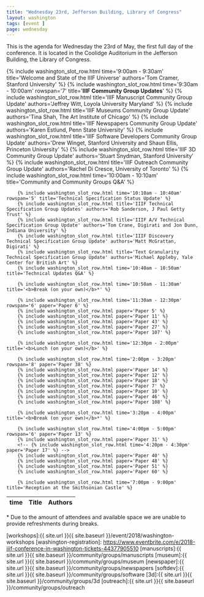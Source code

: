 ```yaml
---
title: "Wednesday 23rd, Jefferson Building, Library of Congress"
layout: washington
tags: [event ]
page: wednesday
---
```


This is the agenda for Wednesday the 23rd of May, the first full day of the conference. It is located in the Coolidge Auditorium in the Jefferson Building, the Library of Congress.

<table class="api-table">
  <thead>
    <tr>
      <th>time</th>
      <th>Title</th>
      <th>Authors</th>
    </tr>
  </thead>
  <tbody>
        <!-- {% include washington_slot_row.html time='? - ?' title='Possible Keynote - if confirmed this will affect the times below' %} -->
        {% include washington_slot_row.html time='9:00am - 9:30am' title='Welcome and State of the IIIF Universe' authors='Tom Cramer, Stanford University' %}
        {% include washington_slot_row.html time='9:30am - 10:00am' rowspan='7' title='<b>IIIF Community Group Updates</b>' %}
        {% include washington_slot_row.html title='IIIF Manuscript Community Group Update' authors='Jeffrey Witt, Loyola University Maryland' %}
        {% include washington_slot_row.html title='IIIF Museums Community Group Update' authors='Tina Shah, The Art Institute of Chicago' %}
        {% include washington_slot_row.html title='IIIF Newspapers Community Group Update' authors='Karen Estlund, Penn State University' %}
        {% include washington_slot_row.html title='IIIF Software Developers Community Group Update' authors='Drew Winget, Stanford University and Shaun Ellis, Princeton University' %}
        {% include washington_slot_row.html title='IIIF 3D Community Group Update' authors='Stuart Snydman, Stanford University' %}
        {% include washington_slot_row.html title='IIIF Outreach Community Group Update' authors='Rachel Di Cresce, University of Toronto' %}
        {% include washington_slot_row.html time='10:00am - 10:10am' title='Community and Community Groups Q&A' %}

        {% include washington_slot_row.html time='10:10am - 10:40am' rowspan='5' title='Technical Specification Status Update' %}
        {% include washington_slot_row.html title='IIIF Technical Specification Group Updates' authors='Rob Sanderson, J Paul Getty Trust' %}
        {% include washington_slot_row.html title='IIIF A/V Technical Specification Group Update' authors='Tom Crane, Digirati and Jon Dunn, Indiana University' %}
        {% include washington_slot_row.html title='IIIF Discovery Technical Specification Group Update' authors='Matt McGrattan, Digirati' %}
        {% include washington_slot_row.html title='Text Granularity Technical Specification Group Update' authors='Michael Appleby, Yale Center for British Art' %}
        {% include washington_slot_row.html time='10:40am - 10:50am' title='Technical Updates Q&A' %}

        {% include washington_slot_row.html time='10:50am - 11:30am' title='<b>Break (on your own)</b>*' %}

        {% include washington_slot_row.html time='11:30am - 12:30pm' rowspan='6' paper='Paper 6' %}
        {% include washington_slot_row.html paper='Paper 5' %}
        {% include washington_slot_row.html paper='Paper 11' %}
        {% include washington_slot_row.html paper='Paper 43' %}
        {% include washington_slot_row.html paper='Paper 27' %}
        {% include washington_slot_row.html paper='Paper 107' %}

        {% include washington_slot_row.html time='12:30pm - 2:00pm' title='<b>Lunch (on your own)</b>' %}

        {% include washington_slot_row.html time='2:00pm - 3:20pm' rowspan='8' paper='Paper 38' %}
        {% include washington_slot_row.html paper='Paper 14' %}
        {% include washington_slot_row.html paper='Paper 12' %}
        {% include washington_slot_row.html paper='Paper 18' %}
        {% include washington_slot_row.html paper='Paper 7' %}
        {% include washington_slot_row.html paper='Paper 10' %}
        {% include washington_slot_row.html paper='Paper 46' %}
        {% include washington_slot_row.html paper='Paper 108' %}

        {% include washington_slot_row.html time='3:20pm - 4:00pm' title='<b>Break (on your own)</b>*' %}

        {% include washington_slot_row.html time='4:00pm - 5:00pm' rowspan='6' paper='Paper 13' %}
        {% include washington_slot_row.html paper='Paper 31' %}
        <!-- {% include washington_slot_row.html time='4:20pm - 4:30pm' paper='Paper 17' %} -->
        {% include washington_slot_row.html paper='Paper 40' %}
        {% include washington_slot_row.html paper='Paper 48' %}
        {% include washington_slot_row.html paper='Paper 51' %}
        {% include washington_slot_row.html paper='Paper 60' %}

        {% include washington_slot_row.html time='7:00pm - 9:00pm' title='Reception at the Smithsonian Castle' %}
  </tbody>
</table>

\* Due to the amount of attendees and available space we are unable to provide refreshments during breaks.

[workshops]:{{ site.url }}{{ site.baseurl }}/event/2018/washington-workshops
[washington-registration]: https://www.eventbrite.com/e/2018-iiif-conference-in-washington-tickets-44377905510
[manuscripts]:{{ site.url }}{{ site.baseurl }}/community/groups/manuscripts
[museum]:{{ site.url }}{{ site.baseurl }}/community/groups/museum
[newspaper]:{{ site.url }}{{ site.baseurl }}/community/groups/newspapers
[softdev]:{{ site.url }}{{ site.baseurl }}/community/groups/software
[3d]:{{ site.url }}{{ site.baseurl }}/community/groups/3d
[outreach]:{{ site.url }}{{ site.baseurl }}/community/groups/outreach
